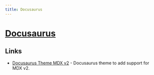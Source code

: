 ```yaml
---
title: Docusaurus
---
```


# [Docusaurus](https://docusaurus.io/)

## Links

- [Docusaurus Theme MDX v2](https://github.com/pomber/docusaurus-mdx-2) - Docusaurus theme to add support for MDX v2.